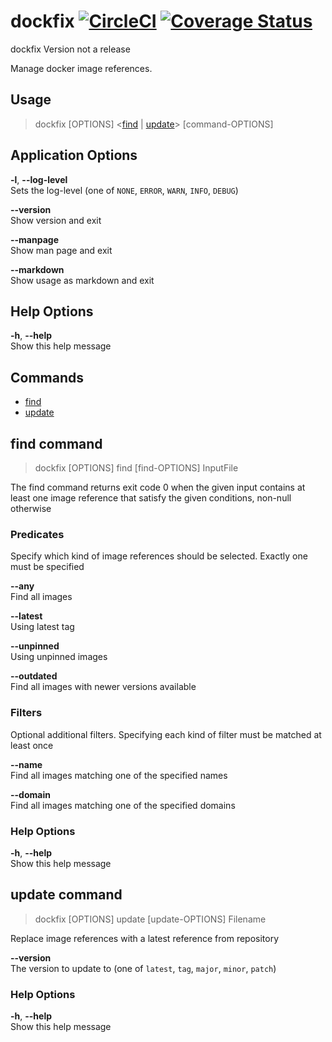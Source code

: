 # dockfix [![CircleCI](https://circleci.com/gh/MeneDev/dockfix.svg?style=svg)](https://circleci.com/gh/MeneDev/dockfix) [![Coverage Status](https://coveralls.io/repos/github/MeneDev/dockfix/badge.svg)](https://coveralls.io/github/MeneDev/dockfix)
dockfix Version not a release

Manage docker image references.

## Usage
> dockfix \[OPTIONS\] &lt;[find](#find-command) | [update](#update-command)&gt; \[command-OPTIONS\]

## Application Options
**-l**, **--log-level**  
Sets the log-level (one of `NONE`, `ERROR`, `WARN`, `INFO`, `DEBUG`)

**--version**  
Show version and exit

**--manpage**  
Show man page and exit

**--markdown**  
Show usage as markdown and exit

## Help Options
**-h**, **--help**  
Show this help message

## Commands

 * [find](#find-command)
 * [update](#update-command)

## find command
> dockfix \[OPTIONS\] find \[find-OPTIONS\] InputFile

The find command returns exit code 0 when the given input contains at least one image reference that satisfy the given conditions, non-null otherwise

### Predicates
Specify which kind of image references should be selected. Exactly one must be specified

**--any**  
Find all images

**--latest**  
Using latest tag

**--unpinned**  
Using unpinned images

**--outdated**  
Find all images with newer versions available

### Filters
Optional additional filters. Specifying each kind of filter must be matched at least once

**--name**  
Find all images matching one of the specified names

**--domain**  
Find all images matching one of the specified domains

### Help Options
**-h**, **--help**  
Show this help message

## update command
> dockfix \[OPTIONS\] update \[update-OPTIONS\] Filename

Replace image references with a latest reference from repository

**--version**  
The version to update to (one of `latest`, `tag`, `major`, `minor`, `patch`)

### Help Options
**-h**, **--help**  
Show this help message

